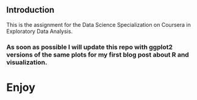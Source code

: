 ## Introduction

This is the assignment for the Data Science Specialization on Coursera in Exploratory Data Analysis.


### As soon as possible I will update this repo with ggplot2 versions of the same plots for my first blog post about R and visualization.

# Enjoy
